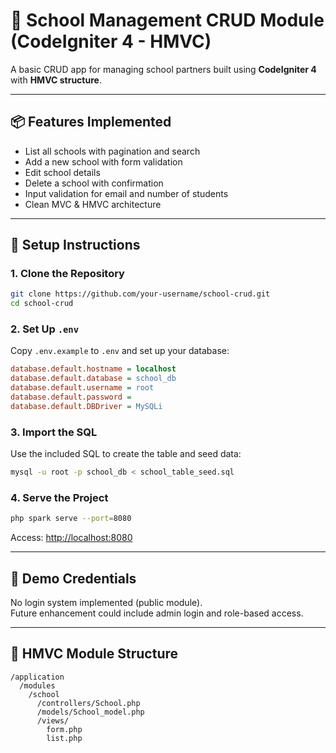 # 🏫 School Management CRUD Module (CodeIgniter 4 - HMVC)

A basic CRUD app for managing school partners built using **CodeIgniter 4** with **HMVC structure**.

---

## 📦 Features Implemented

- List all schools with pagination and search
- Add a new school with form validation
- Edit school details
- Delete a school with confirmation
- Input validation for email and number of students
- Clean MVC & HMVC architecture

---

## 🚀 Setup Instructions

### 1. Clone the Repository

```bash
git clone https://github.com/your-username/school-crud.git
cd school-crud
```

### 2. Set Up `.env`

Copy `.env.example` to `.env` and set up your database:

```ini
database.default.hostname = localhost
database.default.database = school_db
database.default.username = root
database.default.password = 
database.default.DBDriver = MySQLi
```

### 3. Import the SQL

Use the included SQL to create the table and seed data:

```bash
mysql -u root -p school_db < school_table_seed.sql
```

### 4. Serve the Project

```bash
php spark serve --port=8080
```

Access: [http://localhost:8080](http://localhost:8080)

---

## 🔐 Demo Credentials

No login system implemented (public module).  
Future enhancement could include admin login and role-based access.

---

## 📁 HMVC Module Structure

```
/application
  /modules
    /school
      /controllers/School.php
      /models/School_model.php
      /views/
        form.php
        list.php
```

